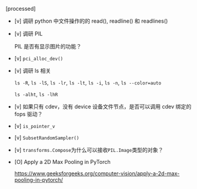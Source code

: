 [processed]

* [v] 调研 python 中文件操作的的 read(), readline() 和 readlines()

* [v] 调研 PIL

    PIL 是否有显示图片的功能？

* [v] `pci_alloc_dev()`

* [v] 调研 ls 相关

    `ls -R`, `ls -lS`, `ls -lr`, `ls -lt`, `ls -i`, `ls -n`, `ls --color=auto`

    `ls -alht`, `ls -lhR`

* [v] 如果只有 cdev，没有 device 设备文件节点，是否可以调用 cdev 绑定的 fops 驱动？

* [v] `is_pointer_v`

* [v] `SubsetRandomSampler()`

* [v] `transforms.Compose`为什么可以接收`PIL.Image`类型的对象？

* [O] Apply a 2D Max Pooling in PyTorch

    <https://www.geeksforgeeks.org/computer-vision/apply-a-2d-max-pooling-in-pytorch/>
